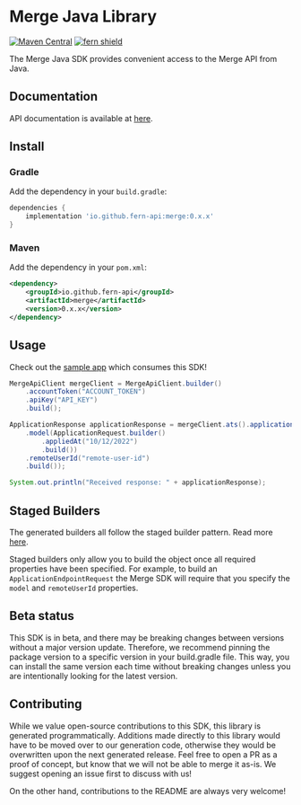 # Merge Java Library

[![Maven Central](https://img.shields.io/maven-central/v/io.github.fern-api/merge)](https://central.sonatype.com/artifact/io.github.fern-api/merge) 
[![fern shield](https://img.shields.io/badge/%F0%9F%8C%BF-SDK%20generated%20by%20Fern-brightgreen)](https://github.com/fern-api/fern)

The Merge Java SDK provides convenient access to the Merge API from Java. 

## Documentation

API documentation is available at [here](https://docs.merge.dev/basics/authentication/).

## Install

### Gradle

Add the dependency in your `build.gradle`:

```groovy
dependencies {
    implementation 'io.github.fern-api:merge:0.x.x'
}
```

### Maven

Add the dependency in your `pom.xml`:

```xml
<dependency>
    <groupId>io.github.fern-api</groupId>
    <artifactId>merge</artifactId>
    <version>0.x.x</version>
</dependency>
```

## Usage

Check out the [sample app](.sample-app/src/main/java/sample/App.java) which consumes this SDK!

```java
MergeApiClient mergeClient = MergeApiClient.builder()
    .accountToken("ACCOUNT_TOKEN")
    .apiKey("API_KEY")
    .build();

ApplicationResponse applicationResponse = mergeClient.ats().applications().create(ApplicationEndpointRequest.builder()
    .model(ApplicationRequest.builder()
        .appliedAt("10/12/2022")
        .build())
    .remoteUserId("remote-user-id")
    .build());

System.out.println("Received response: " + applicationResponse);
```

## Staged Builders
The generated builders all follow the staged builder pattern. Read more [here](https://immutables.github.io/immutable.html#staged-builder). 

Staged builders only allow you to build the object once all required properties have been specified. For example, to build an `ApplicationEndpointRequest` the Merge SDK will require that you specify the `model` and `remoteUserId` properties. 

## Beta status

This SDK is in beta, and there may be breaking changes between versions without a major version update. Therefore, we recommend pinning the package version to a specific version in your build.gradle file. This way, you can install the same version each time without breaking changes unless you are intentionally looking for the latest version.

## Contributing

While we value open-source contributions to this SDK, this library is generated programmatically. Additions made directly to this library would have to be moved over to our generation code, otherwise they would be overwritten upon the next generated release. Feel free to open a PR as a proof of concept, but know that we will not be able to merge it as-is. We suggest opening an issue first to discuss with us!

On the other hand, contributions to the README are always very welcome!